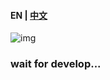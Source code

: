 #### EN | [中文](Readme_zh.md)

![img](https://socialify.git.ci/GenshiCraft/Addon/image?description=1&font=Inter&forks=1&issues=1&language=1&logo=https%3A%2F%2Fgithub.com%2FGenshiCraft%2FAddon%2Fblob%2Fdevelop%2FRP%2Fpack_icon.png%3Fraw%3Dtrue&name=1&owner=1&pattern=Plus&pulls=1&stargazers=1&theme=Auto)

### wait for develop...